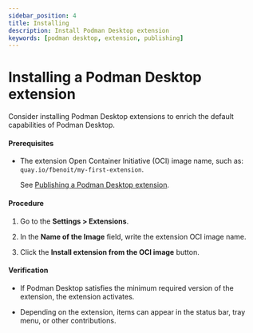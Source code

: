 ```yaml
---
sidebar_position: 4
title: Installing
description: Install Podman Desktop extension
keywords: [podman desktop, extension, publishing]
---
```


# Installing a Podman Desktop extension

Consider installing Podman Desktop extensions to enrich the default capabilities of Podman Desktop.

#### Prerequisites

- The extension Open Container Initiative (OCI) image name, such as: `quay.io/fbenoit/my-first-extension`.

  See [Publishing a Podman Desktop extension](/docs/extensions/publish).

#### Procedure

1. Go to the **<icon icon="fa-solid fa-cog" size="lg" /> Settings > Extensions**.

1. In the **Name of the Image** field, write the extension OCI image name.

1. Click the **Install extension from the OCI image** button.

#### Verification

- If Podman Desktop satisfies the minimum required version of the extension, the extension activates.

- Depending on the extension, items can appear in the status bar, tray menu, or other contributions.
